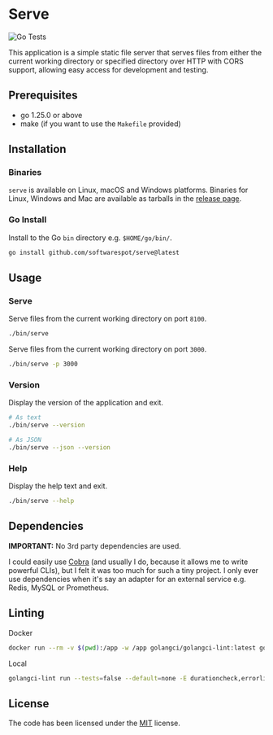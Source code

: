 # Serve

![Go Tests](https://github.com/softwarespot/serve/actions/workflows/go.yml/badge.svg)

This application is a simple static file server that serves files from either the current working directory or specified directory over HTTP with CORS support, allowing easy access for development and testing.

## Prerequisites

- go 1.25.0 or above
- make (if you want to use the `Makefile` provided)

## Installation

### Binaries

`serve` is available on Linux, macOS and Windows platforms.
Binaries for Linux, Windows and Mac are available as tarballs in the [release page](https://github.com/softwarespot/serve/releases).

### Go Install

Install to the Go `bin` directory e.g. `$HOME/go/bin/`.

```bash
go install github.com/softwarespot/serve@latest
```

## Usage

### Serve

Serve files from the current working directory on port `8100`.

```bash
./bin/serve
```

Serve files from the current working directory on port `3000`.

```bash
./bin/serve -p 3000
```

### Version

Display the version of the application and exit.

```bash
# As text
./bin/serve --version

# As JSON
./bin/serve --json --version
```

### Help

Display the help text and exit.

```bash
./bin/serve --help
```

## Dependencies

**IMPORTANT:** No 3rd party dependencies are used.

I could easily use [Cobra](https://github.com/spf13/cobra) (and usually I do,
because it allows me to write powerful CLIs), but I felt it was too much for
such a tiny project. I only ever use dependencies when it's say an adapter for
an external service e.g. Redis, MySQL or Prometheus.

## Linting

Docker

```bash
docker run --rm -v $(pwd):/app -w /app golangci/golangci-lint:latest golangci-lint run --tests=false --default=none -E durationcheck,errorlint,exhaustive,gocritic,ineffassign,misspell,predeclared,revive,staticcheck,unparam,unused,whitespace --max-issues-per-linter=10000 --max-same-issues=10000
```

Local

```bash
golangci-lint run --tests=false --default=none -E durationcheck,errorlint,exhaustive,gocritic,ineffassign,misspell,predeclared,revive,staticcheck,unparam,unused,whitespace --max-issues-per-linter=10000 --max-same-issues=10000
```

## License

The code has been licensed under the [MIT](https://opensource.org/license/mit) license.

